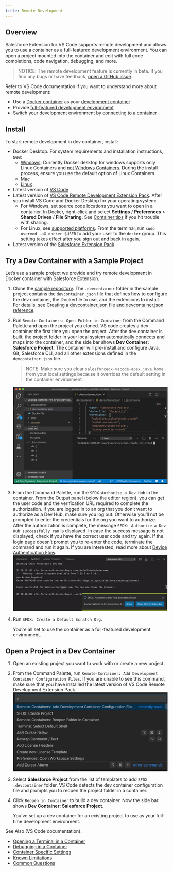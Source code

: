 ```yaml
---
title: Remote Development
---
```


## Overview

Salesforce Extension for VS Code supports remote development and allows you to use a container as a full-featured development environment. You can open a project mounted into the container and edit with full code completions, code navigation, debugging, and more.

> NOTICE: The remote development feature is currently in beta. If you find any bugs or have feedback, [open a GitHub issue](../bugs-and-feedback).

Refer to VS Code documentation if you want to understand more about remote development:

- Use a [Docker container](https://www.docker.com/) as your [development container](https://code.visualstudio.com/docs/remote/containers#_indepth-setting-up-a-folder-to-run-in-a-container)
- Provide [full-featured development environment](https://code.visualstudio.com/docs/remote/remote-overview)
- Switch your development environment by [connecting to a container](https://code.visualstudio.com/docs/remote/containers)

## Install

To start remote development in dev container, install:

- Docker Desktop. For system requirements and installation instructions, see:
  - [Windows](https://docs.docker.com/docker-for-windows/install/): Currently Docker desktop for windows supports only Linux Containers and [not Windows Containers](https://code.visualstudio.com/docs/remote/containers#_known-limitations). During the install process, ensure you use the default option of Linux Containers.
  - [Mac](https://docs.docker.com/docker-for-mac/install/)
  - [Linux](https://docs.docker.com/install/linux/docker-ce/centos/)
- Latest version of [VS Code](https://code.visualstudio.com/download)
- Latest version of [VS Code Remote Development Extension Pack](https://marketplace.visualstudio.com/items?itemName=ms-vscode-remote.vscode-remote-extensionpack).
  After you install VS Code and Docker Desktop for your operating system:
  - For Windows, set source code locations you want to open in a container. In Docker, right-click and select **Settings** / **Preferences** > **Shared Drives** / **File Sharing**. See [Container tips](https://code.visualstudio.com/docs/remote/troubleshooting#_container-tips) if you hit trouble with sharing.
  - For Linux, see [supported platforms](https://docs.docker.com/install/#supported-platforms). From the terminal, run `sudo usermod -aG docker $USER` to add your user to the `docker` group. This setting takes effect after you sign out and back in again.
- Latest version of the [Salesforce Extension Pack](https://marketplace.visualstudio.com/items?itemName=salesforce.salesforcedx-vscode)

## Try a Dev Container with a Sample Project

Let’s use a sample project we provide and try remote development in Docker container with Salesforce Extension.

1. Clone the [sample repository](https://github.com/forcedotcom/vscode-remote-try-sfdx). The `.devcontainer` folder in the sample project contains the `devcontainer.json` file that defines how to configure the dev container, the Dockerfile to use, and the extensions to install. For details, see [Creating a devcontainer.json file](https://code.visualstudio.com/docs/remote/containers#_creating-a-devcontainerjson-file) and [devcontainer.json reference](https://code.visualstudio.com/docs/remote/containers#_devcontainerjson-reference).
1. Run `Remote-Containers: Open Folder in Container` from the Command Palette and open the project you cloned. VS code creates a dev container the first time you open the project. After the dev container is built, the project folder in your local system automatically connects and maps into the container, and the side bar shows **Dev Container: Salesforce Project**. The container will pre-install and configure Java, Git, Salesforce CLI, and all other extensions defined in the `devcontainer.json` file.

   > NOTE: Make sure you clear `salesforcedx-vscode-apex.java.home` from your local settings because it overrides the default setting in the container environment.

   ![Dev Coontainer](../../images/devcontainer.png)

1. From the Command Palette, run the `SFDX:Authorize a Dev Hub` in the container. From the Output panel (below the editor region), you can get the user code and the verification URL required to complete the authorization.
   If you are logged in to an org that you don’t want to authorize as a Dev Hub, make sure you log out. Otherwise you’ll not be prompted to enter the credentials for the org you want to authorize.
   After the authorization is complete, the message `SFDX: Authorize a Dev Hub successfully ran` is displayed. In case the success message is not displayed, check if you have the correct user code and try again. If the login page doesn’t prompt you to re-enter the code, terminate the command and run it again.
   If you are interested, read more about [Device Authentication Flow](https://help.salesforce.com/articleView?id=remoteaccess_oauth_device_flow.htm&type=5).
   ![Authorize Success Message](../../images/authorize_message.png)
1. Run `SFDX: Create a Default Scratch Org`.

   You’re all set to use the container as a full-featured development environment.

## Open a Project in a Dev Container

1. Open an existing project you want to work with or create a new project.
1. From the Command Palette, run `Remote-Container: Add Development Container Configuration Files`.
   If you are unable to see this command, make sure that you have installed the latest version of VS Code Remote Development Extension Pack.
   ![Add Dev Container Config Files](../../images/add_dev_container.png)
1. Select **Salesforce Project** from the list of templates to add `SFDX .devcontainer` folder. VS Code detects the dev container configuration file and prompts you to reopen the project folder in a container.
1. Click `Reopen in Container` to build a dev container. Now the side bar shows **Dev Container: Salesforce Project**.

   You’ve set up a dev container for an existing project to use as your full-time development environment.

See Also (VS Code documentation):

- [Opening a Terminal in a Container](https://code.visualstudio.com/docs/remote/containers#_opening-a-terminal)
- [Debugging in a Container](https://code.visualstudio.com/docs/remote/containers#_debugging-in-a-container)
- [Container Specific Settings](https://code.visualstudio.com/docs/remote/containers#_container-specific-settings)
- [Known Limitations](https://code.visualstudio.com/docs/remote/containers#_known-limitations)
- [Common Questions](https://code.visualstudio.com/docs/remote/containers#_common-questions)
